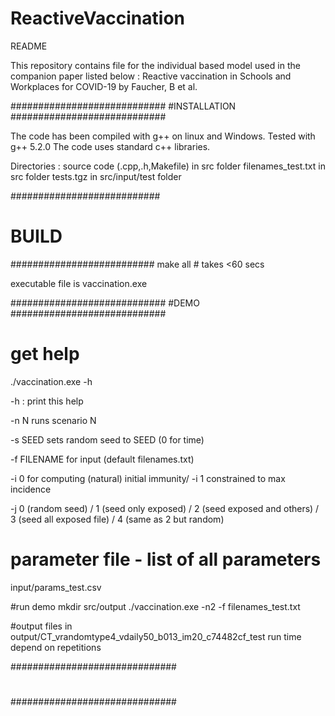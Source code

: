 # ReactiveVaccination
README

This repository contains file for the individual based model used in the companion paper listed below :
Reactive vaccination in Schools and Workplaces for COVID-19
by Faucher, B et al.

############################
#INSTALLATION
############################

The code has been compiled with g++ on linux and Windows. Tested with g++ 5.2.0
The code uses standard c++ libraries.

Directories : 
source code (.cpp,.h,Makefile) in src folder
filenames_test.txt in src folder
tests.tgz in src/input/test folder

###########################
# BUILD
##########################
make all # takes <60 secs

executable file is vaccination.exe

############################
#DEMO
############################

# get help
./vaccination.exe -h 

-h : print this help

-n N runs scenario N

-s SEED sets random seed to SEED (0 for time)

-f FILENAME for input (default filenames.txt)

-i 0 for computing (natural) initial immunity/ -i 1 constrained to max incidence

-j 0 (random seed) / 1 (seed only exposed) / 2 (seed exposed and others) / 3 (seed all exposed file) / 4 (same as 2 but random)

# parameter file - list of all parameters
input/params_test.csv

#run demo
mkdir src/output
./vaccination.exe -n2 -f filenames_test.txt

#output
files in output/CT_vrandomtype4_vdaily50_b013_im20_c74482cf_test
run time depend on repetitions

##############################
#
##############################
 
